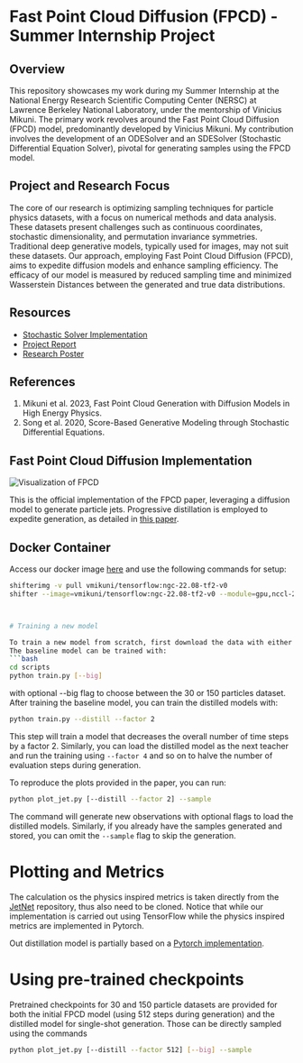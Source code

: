 # Fast Point Cloud Diffusion (FPCD) - Summer Internship Project

## Overview

This repository showcases my work during my Summer Internship at the National Energy Research Scientific Computing Center (NERSC) at Lawrence Berkeley National Laboratory, under the mentorship of Vinicius Mikuni. The primary work revolves around the Fast Point Cloud Diffusion (FPCD) model, predominantly developed by Vinicius Mikuni. My contribution involves the development of an ODESolver and an SDESolver (Stochastic Differential Equation Solver), pivotal for generating samples using the FPCD model.

## Project and Research Focus

The core of our research is optimizing sampling techniques for particle physics datasets, with a focus on numerical methods and data analysis. These datasets present challenges such as continuous coordinates, stochastic dimensionality, and permutation invariance symmetries. Traditional deep generative models, typically used for images, may not suit these datasets. Our approach, employing Fast Point Cloud Diffusion (FPCD), aims to expedite diffusion models and enhance sampling efficiency. The efficacy of our model is measured by reduced sampling time and minimized Wasserstein Distances between the generated and true data distributions.

## Resources

- [Stochastic Solver Implementation](https://github.com/hasifnumerics/GSGM-SDE-Solver/blob/33d4f1fffc32bc26cf91d4e80cb87171654f0fe0/scripts/continuous/GSGM_uniform_SDESolver.py)
- [Project Report](https://github.com/hasifnumerics/GSGM-SDE-Solver/blob/8e232eca9d1bcac0d7636d929adb1f1247e5237c/FPCD_Stochastic_Solver_Optimization_Report.pdf)
- [Research Poster](https://github.com/hasifnumerics/GSGM-SDE-Solver/blob/a4c9a22c17c69a47b210b0e38ca23d94639b3e60/Hasif%20Poster%20updated.pdf)

## References

1. Mikuni et al. 2023, Fast Point Cloud Generation with Diffusion Models in High Energy Physics.
2. Song et al. 2020, Score-Based Generative Modeling through Stochastic Differential Equations.

## Fast Point Cloud Diffusion Implementation

![Visualization of FPCD](./assets/plot_2D.png)

This is the official implementation of the FPCD paper, leveraging a diffusion model to generate particle jets. Progressive distillation is employed to expedite generation, as detailed in [this paper](https://arxiv.org/abs/2202.00512).

## Docker Container

Access our docker image [here](https://hub.docker.com/layers/vmikuni/tensorflow/ngc-22.08-tf2-v0/images/sha256-2bfbd4e3af2564a1bd2d0660899a4d295d78eb015f1b1492119774817013670b?context=repo) and use the following commands for setup:

```bash
shifterimg -v pull vmikuni/tensorflow:ngc-22.08-tf2-v0
shifter --image=vmikuni/tensorflow:ngc-22.08-tf2-v0 --module=gpu,nccl-2.15



# Training a new model

To train a new model from scratch, first download the data with either [30 particles](https://zenodo.org/record/6975118) or [150 particles](https://zenodo.org/record/6975117).
The baseline model can be trained with:
```bash
cd scripts
python train.py [--big]
```
with optional --big flag to choose between the 30 or 150 particles dataset.
After training the baseline model, you can train the distilled models with:
```bash
python train.py --distill --factor 2
```
This step will train a model that decreases the overall number of time steps by a factor 2. Similarly, you can load the distilled model as the next teacher and run the training using ```--factor 4``` and so on to halve the number of evaluation steps during generation.

To reproduce the plots provided in the paper, you can run:
```bash
python plot_jet.py [--distill --factor 2] --sample
```
The command will generate new observations with optional flags to load the distilled models. Similarly, if you already have the samples generated and stored, you can omit the ```--sample``` flag to skip the generation.

# Plotting and Metrics

The calculation os the physics inspired metrics is taken directly from the [JetNet](https://github.com/jet-net/JetNet) repository, thus also need to be cloned. Notice that while our implementation is carried out using TensorFlow while the physics inspired metrics are implemented in Pytorch.

Out distillation model is partially based on a [Pytorch implementation](https://github.com/Hramchenko/diffusion_distiller).

# Using pre-trained checkpoints

Pretrained checkpoints for 30 and 150 particle datasets are provided for both the initial FPCD model (using 512 steps during generation) and the distilled model for single-shot generation. Those can be directly sampled using the commands

```bash
python plot_jet.py [--distill --factor 512] [--big] --sample
```


